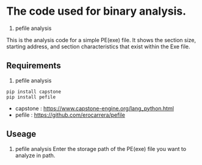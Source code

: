 # The code used for binary analysis.
1. pefile analysis 

This is the analysis code for a simple PE(exe) file.
It shows the section size, starting address, and section characteristics that exist within the Exe file.


## Requirements
1. pefile analysis 
```
pip install capstone
pip install pefile
```
* capstone : https://www.capstone-engine.org/lang_python.html
* pefile : https://github.com/erocarrera/pefile


## Useage
1. pefile analysis 
Enter the storage path of the PE(exe) file you want to analyze in path.


